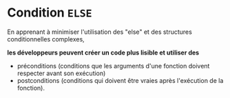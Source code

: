 # Condition `ELSE`
En apprenant à minimiser l'utilisation des "else" et des structures conditionnelles complexes, 

**les développeurs peuvent créer un code plus lisible et utiliser des**
- préconditions (conditions que les arguments d'une fonction doivent respecter avant son exécution)
- postconditions (conditions qui doivent être vraies après l'exécution de la fonction).
